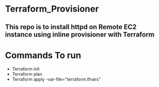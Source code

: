 # Terraform_Provisioner
## This repo is to install httpd on Remote EC2 instance using inline provisioner with Terraform

# Commands To run
- Terraform init
- Terraform plan
- Terraform apply -var-file="terraform.tfvars"
